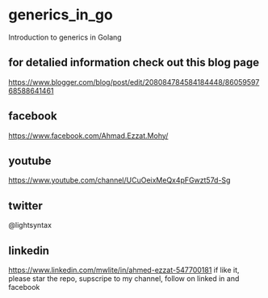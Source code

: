 # generics_in_go
Introduction to generics in Golang

## for detalied information check out this blog page
https://www.blogger.com/blog/post/edit/208084784584184448/8605959768588641461
## facebook
https://www.facebook.com/Ahmad.Ezzat.Mohy/
## youtube 
https://www.youtube.com/channel/UCuOeixMeQx4pFGwzt57d-Sg
## twitter
@lightsyntax
## linkedin
https://www.linkedin.com/mwlite/in/ahmed-ezzat-547700181
if like it, please star the repo, supscripe to my channel, follow on linked in and facebook
